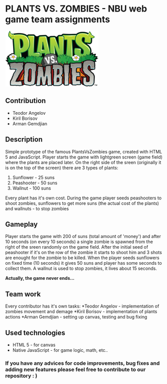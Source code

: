 # PLANTS VS. ZOMBIES - NBU web game team assignments
  
  ![PlantsVsZombies](/images/main.png)
  
## Contribution

* Teodor Angelov
* Kiril Borisov
* Arman Gemdjian

## Description

Simple prototype of the famous PlantsVsZombies game, created with HTML 5 and JavaScript.
Player starts the game with lightgreen screen (game field) where the plants are placed later.
On the right side of the sreen (originally it is on the top of the screen) there are 3 types
of plants:

1. Sunflower - 25 suns
2. Peashooter - 50 suns
3. Wallnut - 100 suns

Every plant has it's own cost. During the game player seeds peashooters to shoot zombies,
sunflowers to get more suns (the actual cost of the plants) and wallnuts - to stop zombies

## Gameplay

Player starts the game with 200 of suns (total amount of 'money') and after 10 seconds
(on every 10 seconds) a single zombie is spawned from the right of the sreen randomly on the
game field. After the initial seed of peashooter if it's on the row of the zombie it starts to 
shoot him and 3 shots are enought for the zombie to be killed. When the player seeds sunflowers
on fixed time (10 seconds) it gives 50 suns and player has some seconds to collect them. 
A wallnut is used to stop zombies, it lives about 15 seconds. 

**Actually, the game never ends...**

## Team work

Every contributor has it's own tasks:
*Teodor Angelov - implementation of zombies movement and demage
*Kiril Borisov - implementation of plants actions
*Arman Gemdjian - setting up canvas, testing and bug fixing

## Used technologies

* HTML 5 - for canvas
* Native JavaScript - for game logic, math, etc..

### If you have any advices for code improvements, bug fixes and adding new features please feel free to contribute to our repository : ) 